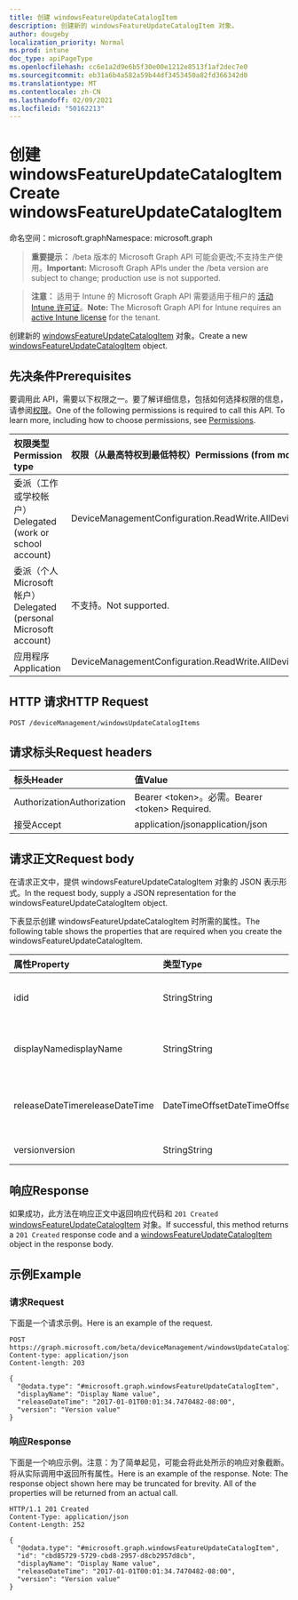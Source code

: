 ```yaml
---
title: 创建 windowsFeatureUpdateCatalogItem
description: 创建新的 windowsFeatureUpdateCatalogItem 对象。
author: dougeby
localization_priority: Normal
ms.prod: intune
doc_type: apiPageType
ms.openlocfilehash: cc6e1a2d9e6b5f30e00e1212e8513f1af2dec7e0
ms.sourcegitcommit: eb31a6b4a582a59b44df3453450a82fd366342d0
ms.translationtype: MT
ms.contentlocale: zh-CN
ms.lasthandoff: 02/09/2021
ms.locfileid: "50162213"
---
```

# <a name="create-windowsfeatureupdatecatalogitem"></a><span data-ttu-id="0c99f-103">创建 windowsFeatureUpdateCatalogItem</span><span class="sxs-lookup"><span data-stu-id="0c99f-103">Create windowsFeatureUpdateCatalogItem</span></span>

<span data-ttu-id="0c99f-104">命名空间：microsoft.graph</span><span class="sxs-lookup"><span data-stu-id="0c99f-104">Namespace: microsoft.graph</span></span>

> <span data-ttu-id="0c99f-105">**重要提示：** /beta 版本的 Microsoft Graph API 可能会更改;不支持生产使用。</span><span class="sxs-lookup"><span data-stu-id="0c99f-105">**Important:** Microsoft Graph APIs under the /beta version are subject to change; production use is not supported.</span></span>

> <span data-ttu-id="0c99f-106">**注意：** 适用于 Intune 的 Microsoft Graph API 需要适用于租户的 [活动 Intune 许可证](https://go.microsoft.com/fwlink/?linkid=839381)。</span><span class="sxs-lookup"><span data-stu-id="0c99f-106">**Note:** The Microsoft Graph API for Intune requires an [active Intune license](https://go.microsoft.com/fwlink/?linkid=839381) for the tenant.</span></span>

<span data-ttu-id="0c99f-107">创建新的 [windowsFeatureUpdateCatalogItem](../resources/intune-softwareupdate-windowsfeatureupdatecatalogitem.md) 对象。</span><span class="sxs-lookup"><span data-stu-id="0c99f-107">Create a new [windowsFeatureUpdateCatalogItem](../resources/intune-softwareupdate-windowsfeatureupdatecatalogitem.md) object.</span></span>

## <a name="prerequisites"></a><span data-ttu-id="0c99f-108">先决条件</span><span class="sxs-lookup"><span data-stu-id="0c99f-108">Prerequisites</span></span>
<span data-ttu-id="0c99f-p101">要调用此 API，需要以下权限之一。要了解详细信息，包括如何选择权限的信息，请参阅[权限](/graph/permissions-reference)。</span><span class="sxs-lookup"><span data-stu-id="0c99f-p101">One of the following permissions is required to call this API. To learn more, including how to choose permissions, see [Permissions](/graph/permissions-reference).</span></span>

|<span data-ttu-id="0c99f-111">权限类型</span><span class="sxs-lookup"><span data-stu-id="0c99f-111">Permission type</span></span>|<span data-ttu-id="0c99f-112">权限（从最高特权到最低特权）</span><span class="sxs-lookup"><span data-stu-id="0c99f-112">Permissions (from most to least privileged)</span></span>|
|:---|:---|
|<span data-ttu-id="0c99f-113">委派（工作或学校帐户）</span><span class="sxs-lookup"><span data-stu-id="0c99f-113">Delegated (work or school account)</span></span>|<span data-ttu-id="0c99f-114">DeviceManagementConfiguration.ReadWrite.All</span><span class="sxs-lookup"><span data-stu-id="0c99f-114">DeviceManagementConfiguration.ReadWrite.All</span></span>|
|<span data-ttu-id="0c99f-115">委派（个人 Microsoft 帐户）</span><span class="sxs-lookup"><span data-stu-id="0c99f-115">Delegated (personal Microsoft account)</span></span>|<span data-ttu-id="0c99f-116">不支持。</span><span class="sxs-lookup"><span data-stu-id="0c99f-116">Not supported.</span></span>|
|<span data-ttu-id="0c99f-117">应用程序</span><span class="sxs-lookup"><span data-stu-id="0c99f-117">Application</span></span>|<span data-ttu-id="0c99f-118">DeviceManagementConfiguration.ReadWrite.All</span><span class="sxs-lookup"><span data-stu-id="0c99f-118">DeviceManagementConfiguration.ReadWrite.All</span></span>|

## <a name="http-request"></a><span data-ttu-id="0c99f-119">HTTP 请求</span><span class="sxs-lookup"><span data-stu-id="0c99f-119">HTTP Request</span></span>
<!-- {
  "blockType": "ignored"
}
-->
``` http
POST /deviceManagement/windowsUpdateCatalogItems
```

## <a name="request-headers"></a><span data-ttu-id="0c99f-120">请求标头</span><span class="sxs-lookup"><span data-stu-id="0c99f-120">Request headers</span></span>
|<span data-ttu-id="0c99f-121">标头</span><span class="sxs-lookup"><span data-stu-id="0c99f-121">Header</span></span>|<span data-ttu-id="0c99f-122">值</span><span class="sxs-lookup"><span data-stu-id="0c99f-122">Value</span></span>|
|:---|:---|
|<span data-ttu-id="0c99f-123">Authorization</span><span class="sxs-lookup"><span data-stu-id="0c99f-123">Authorization</span></span>|<span data-ttu-id="0c99f-124">Bearer &lt;token&gt;。必需。</span><span class="sxs-lookup"><span data-stu-id="0c99f-124">Bearer &lt;token&gt; Required.</span></span>|
|<span data-ttu-id="0c99f-125">接受</span><span class="sxs-lookup"><span data-stu-id="0c99f-125">Accept</span></span>|<span data-ttu-id="0c99f-126">application/json</span><span class="sxs-lookup"><span data-stu-id="0c99f-126">application/json</span></span>|

## <a name="request-body"></a><span data-ttu-id="0c99f-127">请求正文</span><span class="sxs-lookup"><span data-stu-id="0c99f-127">Request body</span></span>
<span data-ttu-id="0c99f-128">在请求正文中，提供 windowsFeatureUpdateCatalogItem 对象的 JSON 表示形式。</span><span class="sxs-lookup"><span data-stu-id="0c99f-128">In the request body, supply a JSON representation for the windowsFeatureUpdateCatalogItem object.</span></span>

<span data-ttu-id="0c99f-129">下表显示创建 windowsFeatureUpdateCatalogItem 时所需的属性。</span><span class="sxs-lookup"><span data-stu-id="0c99f-129">The following table shows the properties that are required when you create the windowsFeatureUpdateCatalogItem.</span></span>

|<span data-ttu-id="0c99f-130">属性</span><span class="sxs-lookup"><span data-stu-id="0c99f-130">Property</span></span>|<span data-ttu-id="0c99f-131">类型</span><span class="sxs-lookup"><span data-stu-id="0c99f-131">Type</span></span>|<span data-ttu-id="0c99f-132">说明</span><span class="sxs-lookup"><span data-stu-id="0c99f-132">Description</span></span>|
|:---|:---|:---|
|<span data-ttu-id="0c99f-133">id</span><span class="sxs-lookup"><span data-stu-id="0c99f-133">id</span></span>|<span data-ttu-id="0c99f-134">String</span><span class="sxs-lookup"><span data-stu-id="0c99f-134">String</span></span>|<span data-ttu-id="0c99f-135">目录项 ID。继承自 [windowsUpdateCatalogItem](../resources/intune-softwareupdate-windowsupdatecatalogitem.md)</span><span class="sxs-lookup"><span data-stu-id="0c99f-135">The catalog item id. Inherited from [windowsUpdateCatalogItem](../resources/intune-softwareupdate-windowsupdatecatalogitem.md)</span></span>|
|<span data-ttu-id="0c99f-136">displayName</span><span class="sxs-lookup"><span data-stu-id="0c99f-136">displayName</span></span>|<span data-ttu-id="0c99f-137">String</span><span class="sxs-lookup"><span data-stu-id="0c99f-137">String</span></span>|<span data-ttu-id="0c99f-138">目录显示名称列表。</span><span class="sxs-lookup"><span data-stu-id="0c99f-138">The display name for the catalog item.</span></span> <span data-ttu-id="0c99f-139">继承自 [windowsUpdateCatalogItem](../resources/intune-softwareupdate-windowsupdatecatalogitem.md)</span><span class="sxs-lookup"><span data-stu-id="0c99f-139">Inherited from [windowsUpdateCatalogItem](../resources/intune-softwareupdate-windowsupdatecatalogitem.md)</span></span>|
|<span data-ttu-id="0c99f-140">releaseDateTime</span><span class="sxs-lookup"><span data-stu-id="0c99f-140">releaseDateTime</span></span>|<span data-ttu-id="0c99f-141">DateTimeOffset</span><span class="sxs-lookup"><span data-stu-id="0c99f-141">DateTimeOffset</span></span>|<span data-ttu-id="0c99f-142">目录项的发布日期 继承 [自 windowsUpdateCatalogItem](../resources/intune-softwareupdate-windowsupdatecatalogitem.md)</span><span class="sxs-lookup"><span data-stu-id="0c99f-142">The date the catalog item was released Inherited from [windowsUpdateCatalogItem](../resources/intune-softwareupdate-windowsupdatecatalogitem.md)</span></span>|
|<span data-ttu-id="0c99f-143">version</span><span class="sxs-lookup"><span data-stu-id="0c99f-143">version</span></span>|<span data-ttu-id="0c99f-144">String</span><span class="sxs-lookup"><span data-stu-id="0c99f-144">String</span></span>|<span data-ttu-id="0c99f-145">功能更新版本</span><span class="sxs-lookup"><span data-stu-id="0c99f-145">The feature update version</span></span>|



## <a name="response"></a><span data-ttu-id="0c99f-146">响应</span><span class="sxs-lookup"><span data-stu-id="0c99f-146">Response</span></span>
<span data-ttu-id="0c99f-147">如果成功，此方法在响应正文中返回响应代码和 `201 Created` [windowsFeatureUpdateCatalogItem](../resources/intune-softwareupdate-windowsfeatureupdatecatalogitem.md) 对象。</span><span class="sxs-lookup"><span data-stu-id="0c99f-147">If successful, this method returns a `201 Created` response code and a [windowsFeatureUpdateCatalogItem](../resources/intune-softwareupdate-windowsfeatureupdatecatalogitem.md) object in the response body.</span></span>

## <a name="example"></a><span data-ttu-id="0c99f-148">示例</span><span class="sxs-lookup"><span data-stu-id="0c99f-148">Example</span></span>

### <a name="request"></a><span data-ttu-id="0c99f-149">请求</span><span class="sxs-lookup"><span data-stu-id="0c99f-149">Request</span></span>
<span data-ttu-id="0c99f-150">下面是一个请求示例。</span><span class="sxs-lookup"><span data-stu-id="0c99f-150">Here is an example of the request.</span></span>
``` http
POST https://graph.microsoft.com/beta/deviceManagement/windowsUpdateCatalogItems
Content-type: application/json
Content-length: 203

{
  "@odata.type": "#microsoft.graph.windowsFeatureUpdateCatalogItem",
  "displayName": "Display Name value",
  "releaseDateTime": "2017-01-01T00:01:34.7470482-08:00",
  "version": "Version value"
}
```

### <a name="response"></a><span data-ttu-id="0c99f-151">响应</span><span class="sxs-lookup"><span data-stu-id="0c99f-151">Response</span></span>
<span data-ttu-id="0c99f-p103">下面是一个响应示例。注意：为了简单起见，可能会将此处所示的响应对象截断。将从实际调用中返回所有属性。</span><span class="sxs-lookup"><span data-stu-id="0c99f-p103">Here is an example of the response. Note: The response object shown here may be truncated for brevity. All of the properties will be returned from an actual call.</span></span>
``` http
HTTP/1.1 201 Created
Content-Type: application/json
Content-Length: 252

{
  "@odata.type": "#microsoft.graph.windowsFeatureUpdateCatalogItem",
  "id": "cbd85729-5729-cbd8-2957-d8cb2957d8cb",
  "displayName": "Display Name value",
  "releaseDateTime": "2017-01-01T00:01:34.7470482-08:00",
  "version": "Version value"
}
```




